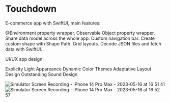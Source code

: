 # Touchdown

E-commerce app with SwiftUI, main features:

@Environment property wrapper, Observable Object property wrapper.
Share data model across the whole app.
Custom navigation bar.
Create custom shape with Shape Path.
Grid layouts.
Decode JSON files and fetch data with SwiftUI.

UI/UX app design: 

Explicity Light Appareance
Dynamic Color Themes
Adaptative Layout Design
Outstanding Sound Design

![Simulator Screen Recording - iPhone 14 Pro Max - 2023-05-16 at 16 51 41](https://github.com/davidcode10/Touchdown/assets/75540250/c173f1bc-5646-4cce-9a8e-2a9b29292a2c)![Simulator Screen Recording - iPhone 14 Pro Max - 2023-05-16 at 16 52 57](https://github.com/davidcode10/Touchdown/assets/75540250/fc7cad0e-3222-4174-b09b-be4aaf9926d2)
